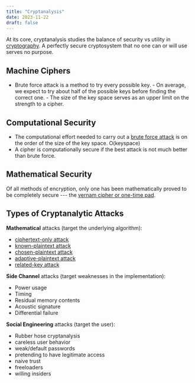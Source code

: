 ```yaml
---
title: "Cryptanalysis"
date: 2023-11-22
draft: false
---
```


At its core, cryptanalysis studies the balance of security vs utility in [cryptography](/cryptography).
A perfectly secure cryptosystem that no one can or will use serves no purpose.

## Machine Ciphers

- Brute force attack is a method to try every possible key.
        - On average, we expect to try about half of the possible keys
          before finding the correct one.
        - The size of the key space serves as an upper limit on the
          strength to a cipher.

## Computational Security

- The computational effort needed to carry out a [brute force attack](/brute-force-attack) is
  on the order of the size of the key space. O(keyspace)
- A cipher is computationally secure if the best attack is not much
  better than brute force.

## Mathematical Security

Of all methods of encryption, only one has been mathematically proved to
be completely secure --- the [vernam cipher or one-time pad](/vernam-cipher).

## Types of Cryptanalytic Attacks

**Mathematical** attacks (target the underlying algorithm):
- [ciphertext-only attack](https://en.wikipedia.org/wiki/Ciphertext-only_attack)
- [known-plaintext attack](https://en.wikipedia.org/wiki/Known-plaintext_attack)
- [chosen-plaintext attack](https://en.wikipedia.org/wiki/Chosen_plaintext_attack)
- [adaptive-plaintext attack](https://en.wikipedia.org/wiki/Adaptive_chosen_plaintext_attack)
- [related-key attack](https://en.wikipedia.org/wiki/Related-key_attack)

**Side Channel** attacks (target weaknesses in the implementation):
- Power usage
- Timing
- Residual memory contents
- Acoustic signature
- Differential failure

**Social Engineering** attacks (target the user):
- Rubber hose cryptanalysis
- careless user behavior
- weak/default passwords
- pretending to have legitimate access
- naive trust
- freeloaders
- willing insiders
